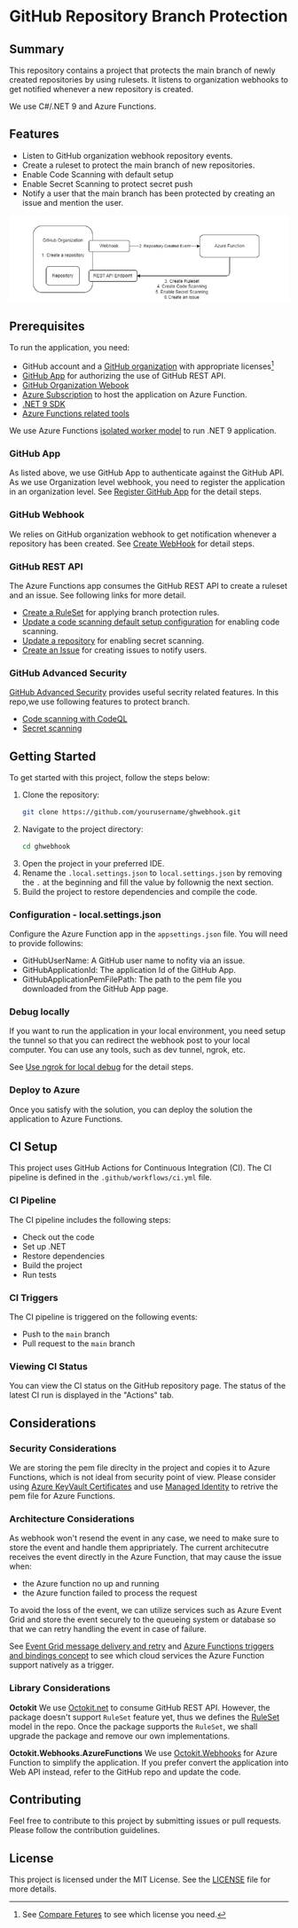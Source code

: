 # GitHub Repository Branch Protection

## Summary

This repository contains a project that protects the main branch of newly created repositories by using rulesets. It listens to organization webhooks to get notified whenever a new repository is created.

We use C#/.NET 9 and Azure Functions.

## Features

- Listen to GitHub organization webhook repository events.
- Create a ruleset to protect the main branch of new repositories.
- Enable Code Scanning with default setup
- Enable Secret Scanning to protect secret push
- Notify a user that the main branch has been protected by creating an issue and mention the user.

![Architecture](./assets/architecture-diagram.png)

## Prerequisites

To run the application, you need:

- GitHub account and a [GitHub organization](https://docs.github.com/en/organizations) with appropriate licenses[^1]
- [GitHub App](https://docs.github.com/en/developers/apps/building-github-apps/creating-a-github-app) for authorizing the use of GitHub REST API.
- [GitHub Organization Webook](https://docs.github.com/en/webhooks)
- [Azure Subscription](https://portal.azure.com) to host the application on Azure Function.
- [.NET 9 SDK](https://dotnet.microsoft.com/en-us/download/dotnet/9.0)
- [Azure Functions related tools](https://learn.microsoft.com/en-us/azure/azure-functions/functions-reference)

We use Azure Functions [isolated worker model](https://learn.microsoft.com/en-us/azure/azure-functions/dotnet-isolated-process-guide) to run .NET 9 application.

[^1]: See [Compare Fetures](https://github.com/pricing#compare-features) to see which license you need. 

### GitHub App

As listed above, we use GitHub App to authenticate against the GitHub API. As we use Organization level webhook, you need to register the application in an organization level. 
See [Register GitHub App](./RegisterGitHubApp.md) for the detail steps.

### GitHub Webhook

We relies on GitHub organization webhook to get notification whenever a repository has been created.
See [Create WebHook](./CreateWebHook.md) for detail steps.

### GitHub REST API

The Azure Functions app consumes the GitHub REST API to create a ruleset and an issue. See following links for more detail.

- [Create a RuleSet](https://docs.github.com/en/rest/repos/rules?apiVersion=2022-11-28#create-a-repository-ruleset) for applying branch protection rules.
- [Update a code scanning default setup configuration](https://docs.github.com/en/rest/code-scanning/code-scanning?apiVersion=2022-11-28#update-a-code-scanning-default-setup-configuration) for enabling code scanning.
- [Update a repository](https://docs.github.com/en/rest/repos/repos?apiVersion=2022-11-28#update-a-repository) for enabling secret scanning.
- [Create an Issue](https://docs.github.com/en/rest/issues/issues?apiVersion=2022-11-28#create-an-issue) for creating issues to notify users.

### GitHub Advanced Security

[GitHub Advanced Security](https://docs.github.com/en/enterprise-cloud@latest/get-started/learning-about-github/about-github-advanced-security) provides useful secrity related features. In this repo,we use following features to protect branch.

- [Code scanning with CodeQL](https://docs.github.com/en/enterprise-cloud@latest/code-security/code-scanning/introduction-to-code-scanning/about-code-scanning-with-codeql)
- [Secret scanning](https://docs.github.com/en/enterprise-cloud@latest/code-security/secret-scanning/introduction/about-secret-scanning)

## Getting Started

To get started with this project, follow the steps below:

1. Clone the repository:
    ```sh
    git clone https://github.com/yourusername/ghwebhook.git
    ```
1. Navigate to the project directory:
    ```sh
    cd ghwebhook
    ```
1. Open the project in your preferred IDE.
1. Rename the `.local.settings.json` to `local.settings.json` by removing the `.` at the beginning and fill the value by follownig the next section.
1. Build the project to restore dependencies and compile the code.

### Configuration - local.settings.json

Configure the Azure Function app in the `appsettings.json` file. You will need to provide followins:

- GitHubUserName: A GitHub user name to nofity via an issue.
- GitHubApplicationId: The application Id of the GitHub App.
- GitHubApplicationPemFilePath: The path to the pem file you downloaded from the GitHub App page.

### Debug locally

If you want to run the application in your local environment, you need setup the tunnel so that you can redirect the webhook post to your local computer. You can use any tools, such as dev tunnel, ngrok, etc.

See [Use ngrok for local debug](UseNgrok.md) for the detail steps.

### Deploy to Azure

Once you satisfy with the solution, you can deploy the solution the application to Azure Functions.

## CI Setup

This project uses GitHub Actions for Continuous Integration (CI). The CI pipeline is defined in the `.github/workflows/ci.yml` file.

### CI Pipeline

The CI pipeline includes the following steps:
- Check out the code
- Set up .NET
- Restore dependencies
- Build the project
- Run tests

### CI Triggers

The CI pipeline is triggered on the following events:
- Push to the `main` branch
- Pull request to the `main` branch

### Viewing CI Status

You can view the CI status on the GitHub repository page. The status of the latest CI run is displayed in the "Actions" tab.

## Considerations

### Security Considerations

We are storing the pem file direclty in the project and copies it to Azure Functions, which is not ideal from security point of view. Please consider using [Azure KeyVault Certificates](https://learn.microsoft.com/en-us/azure/key-vault/certificates/) and use [Managed Identity](https://learn.microsoft.com/en-us/azure/app-service/app-service-key-vault-references?tabs=azure-cli) to retrive the pem file for Azure Functions.

### Architecture Considerations

As webhook won't resend the event in any case, we need to make sure to store the event and handle them appripriately. The current architecutre receives the event directly in the Azure Function, that may cause the issue when:

- the Azure function no up and running
- the Azure function failed to process the request

To avoid the loss of the event, we can utilize services such as Azure Event Grid and store the event securely to the queueing system or database so that we can retry handling the event in case of failure.

See [Event Grid message delivery and retry](https://learn.microsoft.com/en-us/azure/event-grid/delivery-and-retry) and [Azure Functions triggers and bindings concept](https://learn.microsoft.com/en-us/azure/azure-functions/functions-triggers-bindings) to see which cloud services the Azure Function support natively as a trigger.

### Library Considerations

**Octokit**
We use [Octokit.net](https://github.com/octokit/octokit.net) to consume GitHub REST API. However, the package doesn't support `RuleSet` feature yet, thus we defines the [RuleSet](./Models/RuleSet/RuleSet.cs) model in the repo. Once the package supports the `RuleSet`, we shall upgrade the package and remove our own implementations.

**Octokit.Webhooks.AzureFunctions**
We use [Octokit.Webhooks](https://github.com/octokit/webhooks.net) for Azure Function to simplify the application. If you prefer convert the application into Web API instead, refer to the GitHub repo and update the code.

## Contributing
Feel free to contribute to this project by submitting issues or pull requests. Please follow the contribution guidelines.

## License
This project is licensed under the MIT License. See the [LICENSE](LICENSE) file for more details.
